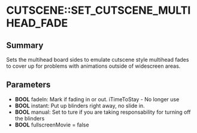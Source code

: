 # CUTSCENE::SET_CUTSCENE_MULTIHEAD_FADE

## Summary
Sets the multihead board sides to emulate cutscene style multihead fades to cover up for problems with animations outside of widescreen areas.

## Parameters
* **BOOL** fadeIn:
Mark if fading in or out.
iTimeToStay - No longer use
* **BOOL** instant: Put up blinders right away, no slide in.
* **BOOL** manual: Set to ture if you are taking responsability for turning off the blinders
* **BOOL** fullscreenMovie = false